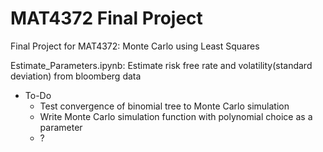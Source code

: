 # MAT4372 Final Project
Final Project for MAT4372: Monte Carlo using Least Squares 

Estimate_Parameters.ipynb: Estimate risk free rate and volatility(standard deviation) from bloomberg data 

- To-Do
    - Test convergence of binomial tree to Monte Carlo simulation
    - Write Monte Carlo simulation function with polynomial choice as a parameter 
    - ? 

